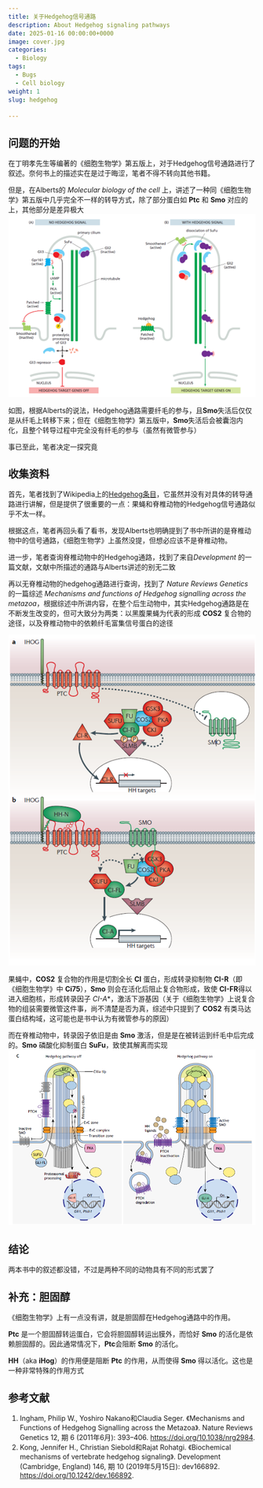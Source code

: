```yaml
---
title: 关于Hedgehog信号通路
description: About Hedgehog signaling pathways
date: 2025-01-16 00:00:00+0000
image: cover.jpg
categories:
  - Biology
tags:
  - Bugs
  - Cell biology
weight: 1
slug: hedgehog

---
```


## 问题的开始
在丁明孝先生等编著的《细胞生物学》第五版上，对于Hedgehog信号通路进行了叙述。奈何书上的描述实在是过于晦涩，笔者不得不转向其他书籍。

但是，在Alberts的 *Molecular biology of the cell* 上，讲述了一种同《细胞生物学》第五版中几乎完全不一样的转导方式，除了部分蛋白如 **Ptc** 和 **Smo** 对应的上，其他部分是差异极大
![Hedgehog from Alberts](hedgehog_from_alberts.png)

如图，根据Alberts的说法，Hedgehog通路需要纤毛的参与，且**Smo**失活后仅仅是从纤毛上转移下来；但在《细胞生物学》第五版中，**Smo**失活后会被囊泡内化，且整个转导过程中完全没有纤毛的参与（虽然有微管参与）

事已至此，笔者决定一探究竟

## 收集资料
首先，笔者找到了Wikipedia上的[Hedgehog条目](https://zh.wikipedia.org/wiki/%E5%88%BA%E7%8C%AC%E4%BF%A1%E5%8F%B7%E9%80%9A%E8%B7%AF)，它虽然并没有对具体的转导通路进行讲解，但是提供了很重要的一点：果蝇和脊椎动物的Hedgehog信号通路似乎不太一样。

根据这点，笔者再回头看了看书，发现Alberts也明确提到了书中所讲的是脊椎动物中的信号通路，《细胞生物学》上虽然没提，但想必应该不是脊椎动物。

进一步，笔者查询脊椎动物中的Hedgehog通路，找到了来自*Development* 的一篇文献，文献中所描述的通路与Alberts讲述的别无二致

再以无脊椎动物的hedgehog通路进行查询，找到了 *Nature Reviews Genetics* 的一篇综述 *Mechanisms and functions of Hedgehog signalling across the metazoa*，根据综述中所讲内容，在整个后生动物中，其实Hedgehog通路是在不断发生改变的，但可大致分为两类：以黑腹果蝇为代表的形成 **COS2** 复合物的途径，以及脊椎动物中的依赖纤毛富集信号蛋白的途径

![hedgehog in D.melanogaster](fly.png)

果蝇中，**COS2** 复合物的作用是切割全长 **CI** 蛋白，形成转录抑制物 **CI-R**（即《细胞生物学》中 **Ci75**），**Smo** 则会在活化后阻止复合物形成，致使 **CI-FR**得以进入细胞核，形成转录因子 *CI-A**，激活下游基因（关于《细胞生物学》上说复合物的组装需要微管这件事，尚不清楚是否为真，综述中只提到了 **COS2** 有类马达蛋白结构域，这可能也是书中认为有微管参与的原因）

而在脊椎动物中，转录因子依旧是由 **Smo** 激活，但是是在被转运到纤毛中后完成的。**Smo** 磷酸化抑制蛋白 **SuFu**，致使其解离而实现
![hedgehog in vertebratas](vertebrates.png)

## 结论
两本书中的叙述都没错，不过是两种不同的动物具有不同的形式罢了

## 补充：胆固醇
《细胞生物学》上有一点没有讲，就是胆固醇在Hedgehog通路中的作用。

**Ptc** 是一个胆固醇转运蛋白，它会将胆固醇转运出膜外，而恰好 **Smo** 的活化是依赖胆固醇的。因此通常情况下，**Ptc**会阻断 **Smo** 的活化。

**HH**（aka **iHog**）的作用便是阻断 **Ptc** 的作用，从而使得 **Smo** 得以活化。这也是一种非常特殊的作用方式

## 参考文献

1. Ingham, Philip W., Yoshiro Nakano和Claudia Seger. 《Mechanisms and Functions of Hedgehog Signalling across the Metazoa》. Nature Reviews Genetics 12, 期 6 (2011年6月): 393–406. https://doi.org/10.1038/nrg2984.
2. Kong, Jennifer H., Christian Siebold和Rajat Rohatgi. 《Biochemical mechanisms of vertebrate hedgehog signaling》. Development (Cambridge, England) 146, 期 10 (2019年5月15日): dev166892. https://doi.org/10.1242/dev.166892.
